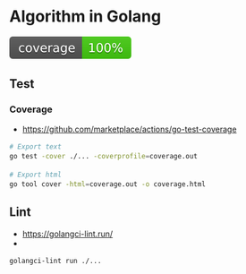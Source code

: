 # Algorithm in Golang
![coverage](https://raw.githubusercontent.com/sumiredc/algo/badges/.badges/main/coverage.svg)

## Test 

### Coverage
- https://github.com/marketplace/actions/go-test-coverage

```sh
# Export text
go test -cover ./... -coverprofile=coverage.out

# Export html
go tool cover -html=coverage.out -o coverage.html
```

## Lint
- https://golangci-lint.run/
- 

```sh
golangci-lint run ./...
```
